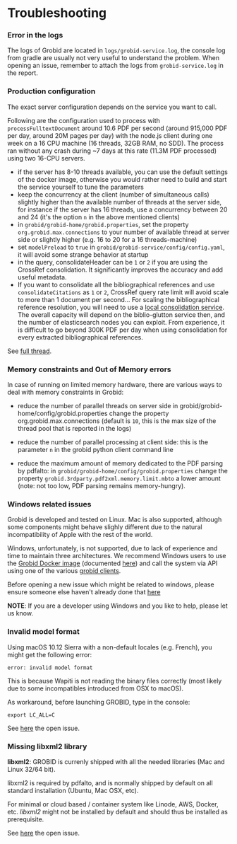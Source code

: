 <h1>Troubleshooting</h1>

### Error in the logs

The logs of Grobid are located in `logs/grobid-service.log`, the console log from gradle are usually not very useful to understand the problem. 
When opening an issue, remember to attach the logs from `grobid-service.log` in the report.  

### Production configuration 

The exact server configuration depends on the service you want to call. 

Following are the configuration used to process with `processFulltextDocument` around 10.6 PDF per second (around 915,000 PDF per day, around 20M pages per day) with the node.js client during one week on a 16 CPU machine (16 threads, 32GB RAM, no SDD).
The process ran without any crash during ~7 days at this rate (11.3M PDF processed) using two 16-CPU servers.

 - if the server has 8-10 threads available, you can use the default settings of the docker image, otherwise you would rather need to build and start the service yourself to tune the parameters
 - keep the concurrency at the client (number of simultaneous calls) slightly higher than the available number of threads at the server side, for instance if the server has 16 threads, use a concurrency between 20 and 24 (it's the option `n` in the above mentioned clients)
 - in `grobid/grobid-home/grobid.properties`, set the property `org.grobid.max.connections` to your number of available thread at server side or slightly higher (e.g. 16 to 20 for a 16 threads-machine)
 - set `modelPreload` to `true` in `grobid/grobid-service/config/config.yaml`, it will avoid some strange behavior at startup
 - in the query, consolidateHeader can be `1` or `2` if you are using the CrossRef consolidation. It significantly improves the accuracy and add useful metadata.
 - If you want to consolidate all the bibliographical references and use `consolidateCitations` as `1` or `2`, CrossRef query rate limit will avoid scale to more than 1 document per second... For scaling the bibliographical reference resolution, you will need to use a [local consolidation service](https://github.com/kermitt2/biblio-glutton). 
    The overall capacity will depend on the biblio-glutton service then, and the number of elasticsearch nodes you can exploit. From experience, it is difficult to go beyond 300K PDF per day when using consolidation for every extracted bibliographical references.

See [full thread](https://github.com/kermitt2/grobid/issues/443).

### Memory constraints and Out of Memory errors

In case of running on limited memory hardware, there are various ways to deal with memory constraints in Grobid:
- reduce the number of parallel threads on server side in grobid/grobid-home/config/grobid.properties change the property org.grobid.max.connections (default is `10`, this is the max size of the thread pool that is reported in the logs)

- reduce the number of parallel processing at client side: this is the parameter `n` in the grobid python client command line

- reduce the maximum amount of memory dedicated to the PDF parsing by pdfalto: in `grobid/grobid-home/config/grobid.properties` change the property `grobid.3rdparty.pdf2xml.memory.limit.mbto` a lower amount (note: not too low, PDF parsing remains memory-hungry).


### Windows related issues 

Grobid is developed and tested on Linux. Mac is also supported, although some components might behave slighly different due to the natural incompatibility of Apple with the rest of the world.   
 
Windows, unfortunately, is not supported, due to lack of experience and time to maintain three architectures. 
We recommend Windows users to use the [Grobid Docker image](https://hub.docker.com/r/lfoppiano/grobid/) (documented [here](Grobid-docker.md)) and call the system via API using one of the various [grobid clients](Grobid-service.md#Clients-for-GROBID-Web-Services).

Before opening a new issue which might be related to windows, please ensure someone else haven't already done that [here](https://github.com/kermitt2/grobid/issues?q=is%3Aissue+is%3Aopen+label%3AWindows-specific)

**NOTE**: If you are a developer using Windows and you like to help, please let us know. 


### Invalid model format

Using macOS 10.12 Sierra with a non-default locales (e.g. French), you might get the following error: 
```
error: invalid model format
```

This is because Wapiti is not reading the binary files correctly (most likely due to some incompatibles introduced from OSX to macOS). 

As workaround, before launching GROBID, type in the console:
```
export LC_ALL=C
```

See [here](https://github.com/kermitt2/grobid/issues/142#issuecomment-253497513) the open issue. 

### Missing libxml2 library

**libxml2**: GROBID is currenly shipped with all the needed libraries (Mac and Linux 32/64 bit).

libxml2 is required by pdfalto, and is normally shipped by default on all standard installation (Ubuntu, Mac OSX, etc).

For minimal or cloud based / container system like Linode, AWS, Docker, etc. _libxml2_ might not be installed by default and should thus be installed as prerequisite.

See [here](https://github.com/kermitt2/grobid/issues/101) the open issue. 
